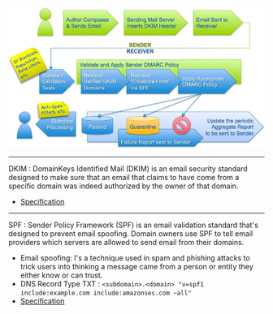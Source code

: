 ![DMARC](DMARC_author-to-recipient_flow.jpg)

---
DKIM : DomainKeys Identified Mail (DKIM) is an email security standard designed to make sure that an email that claims to have come from a specific domain was indeed authorized by the owner of that domain.

- [Specification](https://docs.aws.amazon.com/ses/latest/dg/send-email-authentication-dkim.html)

---
SPF : Sender Policy Framework (SPF) is an email validation standard that's designed to prevent email spoofing. 
      Domain owners use SPF to tell email providers which servers are allowed to send email from their domains. 
- Email spoofing: I's a technique used in spam and phishing attacks to trick users into thinking a message came from a person or entity they either know or can trust.      
- DNS Record Type TXT : `<subdomain>.<domain> "v=spf1 include:example.com include:amazonses.com ~all"`
- [Specification](https://docs.aws.amazon.com/ses/latest/dg/send-email-authentication-spf.html)

